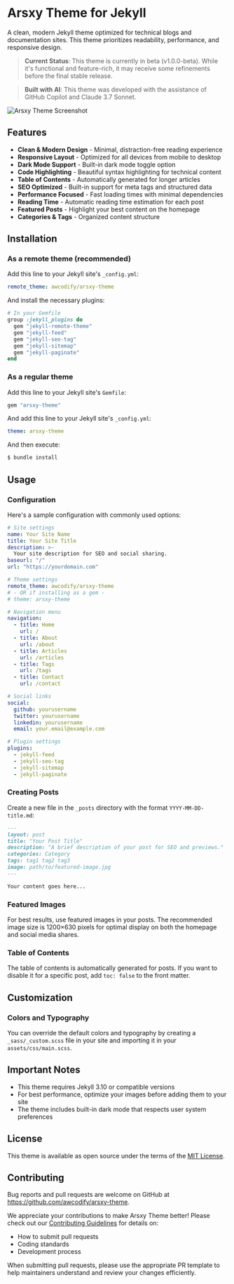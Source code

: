 # Arsxy Theme for Jekyll

A clean, modern Jekyll theme optimized for technical blogs and documentation sites. This theme prioritizes readability, performance, and responsive design.

> **Current Status**: This theme is currently in beta (v1.0.0-beta). While it's functional and feature-rich, it may receive some refinements before the final stable release.

> **Built with AI**: This theme was developed with the assistance of GitHub Copilot and Claude 3.7 Sonnet.

![Arsxy Theme Screenshot](assets/images/ss-arsxy-theme.png)

## Features

- **Clean & Modern Design** - Minimal, distraction-free reading experience
- **Responsive Layout** - Optimized for all devices from mobile to desktop
- **Dark Mode Support** - Built-in dark mode toggle option
- **Code Highlighting** - Beautiful syntax highlighting for technical content
- **Table of Contents** - Automatically generated for longer articles
- **SEO Optimized** - Built-in support for meta tags and structured data
- **Performance Focused** - Fast loading times with minimal dependencies
- **Reading Time** - Automatic reading time estimation for each post
- **Featured Posts** - Highlight your best content on the homepage
- **Categories & Tags** - Organized content structure

## Installation

### As a remote theme (recommended)

Add this line to your Jekyll site's `_config.yml`:

```yaml
remote_theme: awcodify/arsxy-theme
```

And install the necessary plugins:

```ruby
# In your Gemfile
group :jekyll_plugins do
  gem "jekyll-remote-theme"
  gem "jekyll-feed"
  gem "jekyll-seo-tag"
  gem "jekyll-sitemap"
  gem "jekyll-paginate"
end
```

### As a regular theme

Add this line to your Jekyll site's `Gemfile`:

```ruby
gem "arsxy-theme"
```

And add this line to your Jekyll site's `_config.yml`:

```yaml
theme: arsxy-theme
```

And then execute:

```bash
$ bundle install
```

## Usage

### Configuration

Here's a sample configuration with commonly used options:

```yaml
# Site settings
name: Your Site Name
title: Your Site Title
description: >-
  Your site description for SEO and social sharing.
baseurl: "/"
url: "https://yourdomain.com"

# Theme settings
remote_theme: awcodify/arsxy-theme
# - OR if installing as a gem -
# theme: arsxy-theme

# Navigation menu
navigation:
  - title: Home
    url: /
  - title: About
    url: /about
  - title: Articles
    url: /articles
  - title: Tags
    url: /tags
  - title: Contact
    url: /contact

# Social links
social:
  github: yourusername
  twitter: yourusername
  linkedin: yourusername
  email: your.email@example.com

# Plugin settings
plugins:
  - jekyll-feed
  - jekyll-seo-tag
  - jekyll-sitemap
  - jekyll-paginate
```

### Creating Posts

Create a new file in the `_posts` directory with the format `YYYY-MM-DD-title.md`:

```markdown
---
layout: post
title: "Your Post Title"
description: "A brief description of your post for SEO and previews."
categories: Category
tags: tag1 tag2 tag3
image: path/to/featured-image.jpg
---

Your content goes here...
```

### Featured Images

For best results, use featured images in your posts. The recommended image size is 1200×630 pixels for optimal display on both the homepage and social media shares.

### Table of Contents

The table of contents is automatically generated for posts. If you want to disable it for a specific post, add `toc: false` to the front matter.

## Customization

### Colors and Typography

You can override the default colors and typography by creating a `_sass/_custom.scss` file in your site and importing it in your `assets/css/main.scss`.

## Important Notes

- This theme requires Jekyll 3.10 or compatible versions
- For best performance, optimize your images before adding them to your site
- The theme includes built-in dark mode that respects user system preferences

## License

This theme is available as open source under the terms of the [MIT License](LICENSE).

## Contributing

Bug reports and pull requests are welcome on GitHub at https://github.com/awcodify/arsxy-theme.

We appreciate your contributions to make Arsxy Theme better! Please check out our [Contributing Guidelines](CONTRIBUTING.md) for details on:

- How to submit pull requests
- Coding standards
- Development process

When submitting pull requests, please use the appropriate PR template to help maintainers understand and review your changes efficiently.